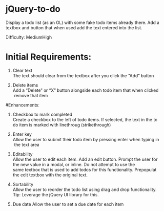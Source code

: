 jQuery-to-do
============

Display a todo list (as an OL) with some fake todo items already there. Add a textbox and button that when used add the text entered into the list.

Difficulty: Medium­High

# Initial Requirements:

1. Clear text
The text should clear from the textbox after you click the “Add” button

2. Delete items
Add a “Delete” or “X” button alongside each todo item that when clicked remove that item


#Enhancements:

1. Checkbox to mark completed
Create a checkbox to the left of todo items. If selected, the text in the todo item is marked with line­throug (strike­through)

2. Enter key
Allow the user to submit their todo item by pressing enter when typing in the text area

3. Editability
Allow the user to edit each item. Add an edit button. Prompt the user for the new value in a modal, or inline. Do not attempt to use the same textbox that is used to add todos for this functionality. Pre­populat  the edit textbox with the original text.

4. Sortability
Allow the user to reorder the todo list using drag and drop functionality. Tip: Leverage the jQuery UI library for this.

5. Due date
Allow the user to set a due date for each item
